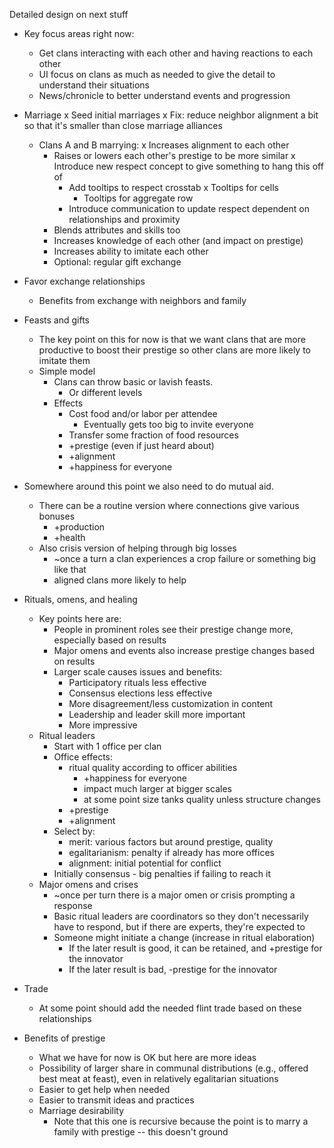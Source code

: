 Detailed design on next stuff

*   Key focus areas right now:
    *   Get clans interacting with each other and having reactions to
        each other
    *   UI focus on clans as much as needed to give the detail to
        understand their situations
    *   News/chronicle to better understand events and progression

*   Marriage
    x   Seed initial marriages
    x   Fix: reduce neighbor alignment a bit so that it's smaller than
        close marriage alliances
    *   Clans A and B marrying:
        x   Increases alignment to each other
        *   Raises or lowers each other's prestige to be more similar
            x   Introduce new respect concept to give something to hang
                this off of
            *   Add tooltips to respect crosstab
                x   Tooltips for cells
                *   Tooltips for aggregate row
            *   Introduce communication to update respect dependent on
                relationships and proximity
        *   Blends attributes and skills too
        *   Increases knowledge of each other (and impact on prestige)
        *   Increases ability to imitate each other
        *   Optional: regular gift exchange

*   Favor exchange relationships
    *   Benefits from exchange with neighbors and family

*   Feasts and gifts
    *   The key point on this for now is that we want clans that are
        more productive to boost their prestige so other clans are
        more likely to imitate them
    *   Simple model
        *   Clans can throw basic or lavish feasts.
            *   Or different levels
        *   Effects
            *   Cost food and/or labor per attendee
                *   Eventually gets too big to invite everyone
            *   Transfer some fraction of food resources
            *   +prestige (even if just heard about)
            *   +alignment
            *   +happiness for everyone

*   Somewhere around this point we also need to do mutual aid.
    *   There can be a routine version where connections give various
        bonuses
        *   +production
        *   +health
    *   Also crisis version of helping through big losses
        *   ~once a turn a clan experiences a crop failure or something
            big like that
        *   aligned clans more likely to help

*   Rituals, omens, and healing
    *   Key points here are:
        *   People in prominent roles see their prestige change more, especially
            based on results
        *   Major omens and events also increase prestige changes based on 
            results
        *   Larger scale causes issues and benefits:
            *   Participatory rituals less effective
            *   Consensus elections less effective
            *   More disagreement/less customization in content
            *   Leadership and leader skill more important
            *   More impressive
    *   Ritual leaders
        *   Start with 1 office per clan
        *   Office effects:
            *   ritual quality according to officer abilities
                *   +happiness for everyone
                *   impact much larger at bigger scales
                *   at some point size tanks quality unless structure changes
            *   +prestige
            *   +alignment
        *   Select by:
            *   merit: various factors but around prestige, quality
            *   egalitarianism: penalty if already has more offices
            *   alignment: initial potential for conflict
        *   Initially consensus - big penalties if failing to reach it
    *   Major omens and crises
        *   ~once per turn there is a major omen or crisis prompting
            a response
        *   Basic ritual leaders are coordinators so they don't necessarily
            have to respond, but if there are experts, they're expected to
        *   Someone might initiate a change (increase in ritual elaboration)
            *   If the later result is good, it can be retained, and +prestige
                for the innovator
            *   If the later result is bad, -prestige for the innovator

*   Trade
    *   At some point should add the needed flint trade based on these
        relationships

*   Benefits of prestige
    *   What we have for now is OK but here are more ideas
    *   Possibility of larger share in communal distributions
        (e.g., offered best meat at feast), even in relatively
        egalitarian situations
    *   Easier to get help when needed
    *   Easier to transmit ideas and practices
    *   Marriage desirability
        *   Note that this one is recursive because the point is to
            marry a family with prestige -- this doesn't ground

